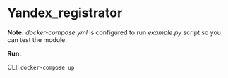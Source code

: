 # Yandex_registrator

**Note:** *docker-compose.yml* is configured to run *example.py* script so you can test the module.


**Run:**

CLI: `docker-compose up`
